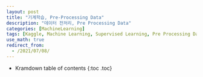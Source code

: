 ```yaml
---
layout: post
title: "기계학습, Pre-Processing Data"
description: "데이터 전처리, Pre Processing Data"
categories: [MachineLearning]
tags: [Kaggle, Machine Learning, Supervised Learning, Pre Processing Data]
use_math: true
redirect_from:
  - /2021/07/08/
---
```


* Kramdown table of contents
{:toc .toc}

